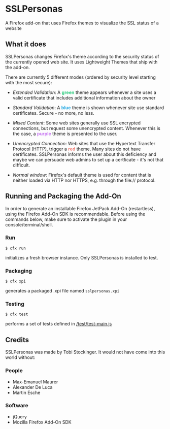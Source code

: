 SSLPersonas
===========

A Firefox add-on that uses Firefox themes to visualize the SSL status of a website

## What it does

SSLPersonas changes Firefox's theme according to the security status of the currently opened web site.
It uses Lightweight Themes that ship with the add-on.

There are currently 5 different modes (ordered by security level starting with the most secure):

- *Extended Validation*: A <span style='color:#31cc81'>**green**</span> theme appears whenever
a site uses a valid certificate that includes additional information about the owner

- *Standard Validation*: A <span style='color:#29aae3'>**blue**</span> theme is shown whenever site use standard certificates. Secure - no more, no less.

- *Mixed Content*: Some web sites generally use SSL encrypted connections, but request some unencrypted content.
Whenever this is the case, a <span style='color:#c879f2'>**purple**</span> theme is presented to the user.

- *Unencrypted Connection*: Web sites that use the Hypertext Transfer Protocol (HTTP), trigger a
<span style='color:#f08078'>**red**</span> theme. Many sites do not have certificates. SSLPersonas informs the user
about this deficiency and maybe we can persuade web admins to set up a certficate - it's not that difficult.
- *Normal window*: Firefox's default theme is used for content that is neither loaded via HTTP nor HTTPS, e.g.
through the file:// protocol.

## Running and Packaging the Add-On

In order to generate an installable Firefox JetPack Add-On (restartless), using the Firefox Add-On SDK is recommendable. Before using the commands below, make sure to activate the plugin in your console/terminal/shell.

### Run
    $ cfx run
initializes a fresh browser instance. Only SSLPersonas is installed to test.

### Packaging

    $ cfx xpi
generates a packaged .xpi file named `sslpersonas.xpi`


### Testing 
    $ cfx test    
performs a set of tests defined in [/test/test-main.js](/test/test-main.js)



## Credits

SSLPersonas was made by Tobi Stockinger. It would not have come into this world without:

### People

* Max-Emanuel Maurer
* Alexander De Luca
* Martin Esche

### Software

* jQuery
* Mozilla Firefox Add-On SDK